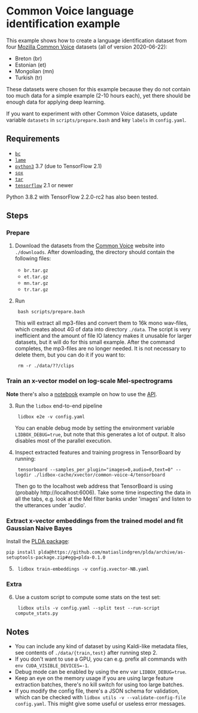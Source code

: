 # Common Voice language identification example

This example shows how to create a language identification dataset from four [Mozilla Common Voice](https://voice.mozilla.org/en/datasets) datasets (all of version 2020-06-22):
* Breton (br)
* Estonian (et)
* Mongolian (mn)
* Turkish (tr)

These datasets were chosen for this example because they do not contain too much data for a simple example (2-10 hours each), yet there should be enough data for applying deep learning.

If you want to experiment with other Common Voice datasets, update variable `datasets` in `scripts/prepare.bash` and key `labels` in `config.yaml`.

## Requirements

* [`bc`](https://www.gnu.org/software/bc)
* [`lame`](https://lame.sourceforge.io)
* [`python3`](https://www.python.org/downloads) 3.7 (due to TensorFlow 2.1)
* [`sox`](http://sox.sourceforge.net)
* [`tar`](https://www.gnu.org/software/tar)
* [`tensorflow`](https://www.tensorflow.org/install) 2.1 or newer

Python 3.8.2 with TensorFlow 2.2.0-rc2 has also been tested.

## Steps

### Prepare

1. Download the datasets from the [Common Voice](https://voice.mozilla.org/en/datasets) website into `./downloads`.
After downloading, the directory should contain the following files:
    * `br.tar.gz`
    * `et.tar.gz`
    * `mn.tar.gz`
    * `tr.tar.gz`

2. Run

        bash scripts/prepare.bash
    This will extract all mp3-files and convert them to 16k mono wav-files, which creates about 4G of data into directory `./data`.
    The script is very inefficient and the amount of file IO latency makes it unusable for larger datasets, but it will do for this small example.
    After the command completes, the mp3-files are no longer needed.
    It is not necessary to delete them, but you can do it if you want to:

        rm -r ./data/??/clips

### Train an x-vector model on log-scale Mel-spectrograms

**Note** there's also a [notebook](./common-voice-4.ipynb) example on how to use the [API](/lidbox/api.py).

3. Run the `lidbox` end-to-end pipeline

        lidbox e2e -v config.yaml
    You can enable debug mode by setting the environment variable `LIDBOX_DEBUG=true`, but note that this generates a lot of output.
    It also disables most of the parallel execution.

4. Inspect extracted features and training progress in TensorBoard by running:

        tensorboard --samples_per_plugin="images=0,audio=0,text=0" --logdir ./lidbox-cache/xvector/common-voice-4/tensorboard
    Then go to the localhost web address that TensorBoard is using (probably http://localhost:6006).
    Take some time inspecting the data in all the tabs, e.g. look at the Mel filter banks under 'images' and listen to the utterances under 'audio'.

### Extract x-vector embeddings from the trained model and fit Gaussian Naive Bayes

Install the [PLDA package](https://github.com/RaviSoji/plda):
```
pip install plda@https://github.com/matiaslindgren/plda/archive/as-setuptools-package.zip#egg=plda-0.1.0
```

5.
        lidbox train-embeddings -v config.xvector-NB.yaml

### Extra

6. Use a custom script to compute some stats on the test set:

        lidbox utils -v config.yaml --split test --run-script compute_stats.py

## Notes

* You can include any kind of dataset by using Kaldi-like metadata files, see contents of `./data/{train,test}` after running step 2.
* If you don't want to use a GPU, you can e.g. prefix all commands with `env CUDA_VISIBLE_DEVICES=-1`.
* Debug mode can be enabled by using the env var `LIDBOX_DEBUG=true`.
* Keep an eye on the memory usage if you are using large feature extraction batches, there's no kill switch for using too large batches.
* If you modify the config file, there's a JSON schema for validation, which can be checked with `lidbox utils -v --validate-config-file config.yaml`. This might give some useful or useless error messages.

